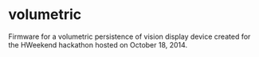 volumetric
==========

Firmware for a volumetric persistence of vision display device created for the
HWeekend hackathon hosted on October 18, 2014.
